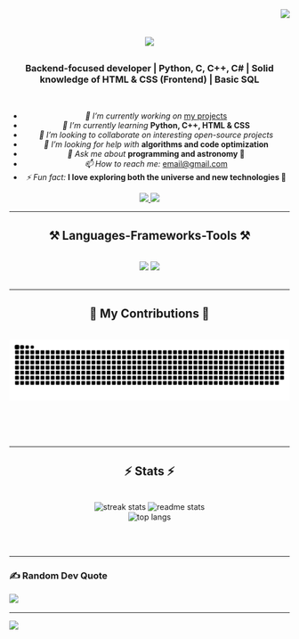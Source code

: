 <img align="right" src="https://visitor-badge.laobi.icu/badge?page_id=salesp07.salesp07" />

<h1 align="center">
    <img src="https://readme-typing-svg.herokuapp.com/?font=Righteous&size=35&center=true&vCenter=true&width=500&height=70&duration=4000&lines=Hi+There!+👋;+I'm+Mirsadiq!;" />
</h1>

<h3 align="center">Backend-focused developer | Python, C, C++, C# | Solid knowledge of HTML & CSS (Frontend) | Basic SQL</h3>

<br/>

<div align="center">
 
- *🔭 I’m currently working on* [my projects](https://github.com/Miri-5)  
- *🌱 I’m currently learning* **Python, C++, HTML & CSS**
- *👯 I’m looking to collaborate on interesting open-source projects*  
- *🤔 I’m looking for help with* **algorithms and code optimization**
- *💬 Ask me about* **programming and astronomy 🚀**  
- *📫 How to reach me:* [email@gmail.com](mirimirsadiq7@gmail.com)
- *⚡ Fun fact:* **I love exploring both the universe and new technologies 🌌** 

 </div>
 
<div align="center"> 
  <a href="mailto:mirimirsadiq7@gmail.com">
    <img src="https://img.shields.io/badge/Gmail-333333?style=for-the-badge&logo=gmail&logoColor=red" />
  </a> 
   <a href="https://linkedin.com/" target="_blank">
    <img src="https://img.shields.io/badge/LinkedIn-0077B5?style=for-the-badge&logo=linkedin&logoColor=white" target="_blank" />
   </a><!-- sqlite, safari, google-chrome are other good icon options -->
</div>

 <hr/>
 
<h2 align="center">⚒️ Languages-Frameworks-Tools ⚒️</h2>
<br/>
<div align="center">
    <img src="https://skillicons.dev/icons?i=html,css,vscode,github,figma,git" />
    <img src="https://skillicons.dev/icons?i=python,c,cpp,cs,discord,bots,unity,blender,flask,nodejs,powershell" /> <br>
</div>

<br/>
<hr/>

<div align="center">
  <h2>🐍 My Contributions 🐍</h2>
  <br>
  <img alt="snake eating my contributions" src="https://raw.githubusercontent.com/salesp07/salesp07/output/github-contribution-grid-snake.svg" />
  
  <br/><br/><br/>
</div>

<hr/>

<h2 align="center">⚡ Stats ⚡</h2>
<br>
<div align=center>
<img width=390 src="https://github-readme-streak-stats-salesp07.vercel.app/?user=Miri-5&count_private=true&theme=react&border_radius=10" alt="streak stats"/>
<img width="390" src="https://github-readme-stats.vercel.app/api?username=Miri-5&count_private=true&show_icons=true&theme=react&rank_icon=github&border_radius=10" alt="readme stats" />
<br/>
<img width="325" align="center" src="https://github-readme-stats.vercel.app/api/top-langs/?username=Miri-5&layout=compact&theme=radical" alt="top langs" />
</div>

<br/><br/>

<hr/>

### ✍️ Random Dev Quote
![](https://quotes-github-readme.vercel.app/api?type=horizontal&theme=radical)

---
[![](https://visitcount.itsvg.in/api?id=Miri-5&icon=0&color=0)](https://visitcount.itsvg.in)

